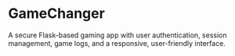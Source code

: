 # GameChanger
 A secure Flask-based gaming app with user authentication, session management, game logs, and a responsive, user-friendly interface.
